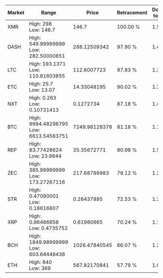 | Market | Range | Price| Retracement | Doubles to 50% |
| --- | --- | --- | --- | --- |
| XMR | High: 298<br />Low: 146.7 | 146.7 | 100.00 % | 1.52 |
| DASH | High: 549.99999999<br />Low: 282.50000651 | 288.12509342 | 97.90 % | 1.44 |
| LTC | High: 193.1371<br />Low: 110.81603855 | 112.6007723 | 97.83 % | 1.35 |
| ETC | High: 25.7<br />Low: 13.07 | 14.33048195 | 90.02 % | 1.35 |
| NXT | High: 0.263<br />Low: 0.10731413 | 0.1272734 | 87.18 % | 1.45 |
| BTC | High: 9994.48298795<br />Low: 6613.54563751 | 7249.98128378 | 81.18 % | 1.15 |
| REP | High: 83.77428624<br />Low: 23.9844 | 35.35672771 | 80.98 % | 1.52 |
| ZEC | High: 385.99999999<br />Low: 173.27267116 | 217.68789983 | 79.12 % | 1.28 |
| STR | High: 0.47090001<br />Low: 0.18616807 | 0.26437895 | 72.53 % | 1.24 |
| XRP | High: 0.96486858<br />Low: 0.4735752 | 0.61980665 | 70.24 % | 1.16 |
| BCH | High: 1849.98999999<br />Low: 603.64448438 | 1026.47840545 | 66.07 % | 1.20 |
| ETH | High: 840<br />Low: 369 | 567.82170841 | 57.79 % | 1.06 |
